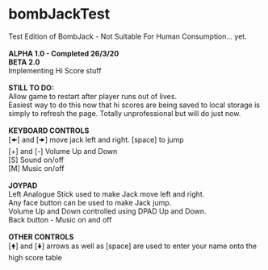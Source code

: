 # bombJackTest
Test Edition of BombJack - Not Suitable For Human Consumption... yet.<br/>
<br/>
<b>ALPHA 1.0 - Completed 26/3/20</b><br/>
<b>BETA 2.0</b><br/>
Implementing Hi Score stuff<br/>
<br/>
<b>STILL TO DO:</b><br/>
Allow game to restart after player runs out of lives.<br/>
    Easiest way to do this now that hi scores are being saved to local storage is simply to refresh the page. Totally unprofessional but       will do just now.
<br/>
<br/>
<b>KEYBOARD CONTROLS</b><br/>
[🠜] and [🠞] move jack left and right. [space] to jump<br/>
[+]  and [-] Volume Up and Down<br/>
[S] Sound on/off<br/>
[M] Music on/off<br/>
<br/>
<b>JOYPAD</b><br/>
Left Analogue Stick used to make Jack move left and right.<br/>
Any face button can be used to make Jack jump.<br/>
Volume Up and Down controlled using DPAD Up and Down.<br/>
Back button - Music on and off<br/>
<br/>
<b>OTHER CONTROLS</b><br/>
[🠝] and [🠟] arrows as well as [space] are used to enter your name onto the high score table
